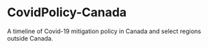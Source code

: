 # CovidPolicy-Canada
A timeline of Covid-19 mitigation policy in Canada and select regions outside Canada. 
